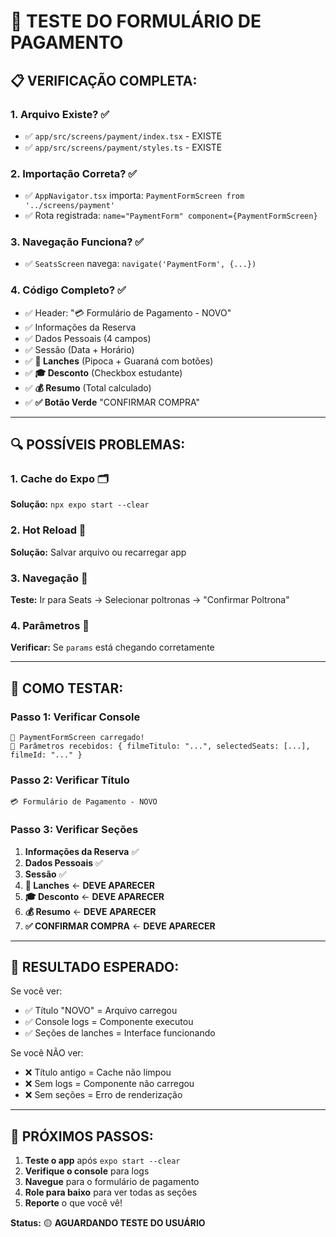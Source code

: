 # 🧪 TESTE DO FORMULÁRIO DE PAGAMENTO

## 📋 **VERIFICAÇÃO COMPLETA:**

### 1. **Arquivo Existe?** ✅
- ✅ `app/src/screens/payment/index.tsx` - EXISTE
- ✅ `app/src/screens/payment/styles.ts` - EXISTE

### 2. **Importação Correta?** ✅
- ✅ `AppNavigator.tsx` importa: `PaymentFormScreen from '../screens/payment'`
- ✅ Rota registrada: `name="PaymentForm" component={PaymentFormScreen}`

### 3. **Navegação Funciona?** ✅
- ✅ `SeatsScreen` navega: `navigate('PaymentForm', {...})`

### 4. **Código Completo?** ✅
- ✅ Header: "💳 Formulário de Pagamento - NOVO"
- ✅ Informações da Reserva
- ✅ Dados Pessoais (4 campos)
- ✅ Sessão (Data + Horário)
- ✅ **🍿 Lanches** (Pipoca + Guaraná com botões)
- ✅ **🎓 Desconto** (Checkbox estudante)
- ✅ **💰 Resumo** (Total calculado)
- ✅ **✅ Botão Verde** "CONFIRMAR COMPRA"

---

## 🔍 **POSSÍVEIS PROBLEMAS:**

### **1. Cache do Expo** 🗂️
**Solução:** `npx expo start --clear`

### **2. Hot Reload** 🔄
**Solução:** Salvar arquivo ou recarregar app

### **3. Navegação** 🧭
**Teste:** Ir para Seats → Selecionar poltronas → "Confirmar Poltrona"

### **4. Parâmetros** 📱
**Verificar:** Se `params` está chegando corretamente

---

## 🚀 **COMO TESTAR:**

### **Passo 1: Verificar Console**
```
🎯 PaymentFormScreen carregado!
📱 Parâmetros recebidos: { filmeTitulo: "...", selectedSeats: [...], filmeId: "..." }
```

### **Passo 2: Verificar Título**
```
💳 Formulário de Pagamento - NOVO
```

### **Passo 3: Verificar Seções**
1. **Informações da Reserva** ✅
2. **Dados Pessoais** ✅  
3. **Sessão** ✅
4. **🍿 Lanches** ← **DEVE APARECER**
5. **🎓 Desconto** ← **DEVE APARECER**
6. **💰 Resumo** ← **DEVE APARECER**
7. **✅ CONFIRMAR COMPRA** ← **DEVE APARECER**

---

## 🎯 **RESULTADO ESPERADO:**

Se você ver:
- ✅ Título "NOVO" = Arquivo carregou
- ✅ Console logs = Componente executou
- ✅ Seções de lanches = Interface funcionando

Se você NÃO ver:
- ❌ Título antigo = Cache não limpou
- ❌ Sem logs = Componente não carregou
- ❌ Sem seções = Erro de renderização

---

## 🔧 **PRÓXIMOS PASSOS:**

1. **Teste o app** após `expo start --clear`
2. **Verifique o console** para logs
3. **Navegue** para o formulário de pagamento
4. **Role para baixo** para ver todas as seções
5. **Reporte** o que você vê!

**Status:** 🟡 **AGUARDANDO TESTE DO USUÁRIO**


